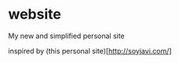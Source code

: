 # website
My new and simplified personal site

inspired by (this personal site)[http://soyjavi.com/]
